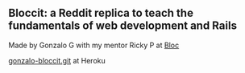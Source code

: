 ## Bloccit: a Reddit replica to teach the fundamentals of web development and Rails

Made by Gonzalo G with my mentor Ricky P at [Bloc](http://bloc.io)

[gonzalo-bloccit.git](https://git.heroku.com/gonzalo-bloccit.git) at Heroku